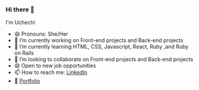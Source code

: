 ### Hi there 👋
I'm Uchechi
- 😄 Pronouns: She/Her
- 🔭 I’m currently working on Front-end projects and Back-end projects
- 🌱 I’m currently learning HTML, CSS, Javascript, React, Ruby ,and Ruby on Rails
- 👯 I’m looking to collaborate on Front-end projects and Back-end projects
- 😄 Open to new job opportunities
- 📫 How to reach me: [LinkedIn](https://www.linkedin.com/in/stephanie-ugboaja-930a2a216/)
- 🎨 [Portfolio](https://tired-coder.herokuapp.com/)
